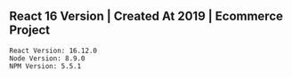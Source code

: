 ## React 16 Version | Created At 2019 | Ecommerce Project

    React Version: 16.12.0
    Node Version: 8.9.0
    NPM Version: 5.5.1